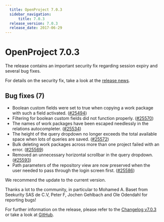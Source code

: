 ```yaml
---
  title: OpenProject 7.0.3
  sidebar_navigation:
      title: 7.0.3
  release_version: 7.0.3
  release_date: 2017-06-29
---
```



# OpenProject 7.0.3

The release contains an important security fix regarding session expiry
and several bug fixes.

For details on the security fix, take a look at the [release
news](https://www.openproject.org/blog/openproject-7-0-3-released/).

## Bug fixes (7)

  - Boolean custom fields were set to true when copying a work package
    with such a field activated.
    ([\#25494](https://community.openproject.com/projects/openproject/work_packages/25494/activity))
  - Filtering for boolean custom fields did not function properly.
    ([\#25570](https://community.openproject.com/projects/openproject/work_packages/25570/activity))
  - The names of work packages have been escaped needlessly in the
    relations autocompleter.
    ([\#25534](https://community.openproject.com/projects/openproject/work_packages/25534/activity))
  - The height of the query dropdown no longer exceeds the total
    available space when lots of queries are saved.
    ([\#25572](https://community.openproject.com/projects/openproject/work_packages/25572/activity))
  - Bulk deleting work packages across more than one project failed with
    an error.
    ([\#25569](https://community.openproject.com/projects/openproject/work_packages/25569/activity))
  - Removed an unnecessary horizontal scrollbar in the query dropdown.
    ([\#25593](https://community.openproject.com/projects/openproject/work_packages/25593/activity))
  - Path parameters of the repository view are now preserved when the
    user needed to pass through the login screen first.
    ([\#25586](https://community.openproject.com/projects/openproject/work_packages/25586/activity))

We recommend the update to the current version.

Thanks a lot to the community, in particular to Mohamed A. Baset from
Seekurity SAS de C.V, Peter F, Jochen Gehlbach and Ole Odendahl for
reporting bugs\!

For further information on the release, please refer to the [Changelog
v7.0.3](https://community.openproject.com/versions/839) or take a look
at [GitHub](https://github.com/opf/openproject/tree/v7.0.3).


